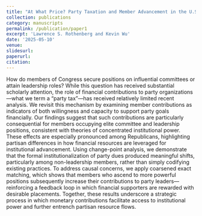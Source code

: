```yaml
---
title: "At What Price? Party Taxation and Member Advancement in the U.S. House"
collection: publications
category: manuscripts
permalink: /publication/paper1
excerpt: 'Lawrence S. Rothenberg and Kevin Wu'
date: '2025-05-10'
venue: 
slidesurl: 
paperurl: 
citation:
---
```

How do members of Congress secure positions on influential committees or attain leadership roles? While this question has received substantial scholarly attention, the role of financial contributions to party organizations—what we term a “party tax”—has received relatively limited recent analysis. We revisit this mechanism by examining member contributions as indicators of both willingness and capacity to support party goals financially. Our findings suggest that such contributions are particularly consequential for members occupying elite committee and leadership positions, consistent with theories of concentrated institutional power. These effects are especially pronounced among Republicans, highlighting partisan differences in how financial resources are leveraged for institutional advancement. Using change-point analysis, we demonstrate that the formal institutionalization of party dues produced meaningful shifts, particularly among non-leadership members, rather than simply codifying existing practices. To address causal concerns, we apply coarsened exact matching, which shows that members who ascend to more powerful positions subsequently increase their contributions to party leaders—reinforcing a feedback loop in which financial supporters are rewarded with desirable placements. Together, these results underscore a strategic process in which monetary contributions facilitate access to institutional power and further entrench partisan resource flows.
